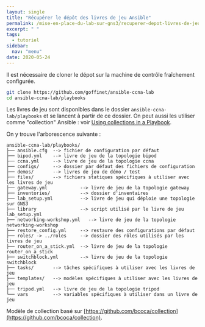 ```yaml
---
layout: single
title: "Récupérer le dépôt des livres de jeu Ansible"
permalink: /mise-en-place-du-lab-sur-gns3/recuperer-depot-livres-de-jeu-ansible-ccna-lab/
excerpt: " "
tags:
  - tutoriel
sidebar:
  nav: "menu"
date: 2020-05-24
---
```


Il est nécessaire de cloner le dépot sur la machine de contrôle fraîchement configurée.

```bash
git clone https://github.com/goffinet/ansible-ccna-lab
cd ansible-ccna-lab/playbooks
```

Les livres de jeu sont disponibles dans le dossier `ansible-ccna-lab/playbooks` et se lancent à partir de ce dossier. On peut aussi les utiliser comme "collection" Ansible : voir [Using collections in a Playbook](https://docs.ansible.com/ansible/devel/user_guide/collections_using.html#using-collections-in-a-playbook).

On y trouve l'arborescence suivante :

```
ansible-ccna-lab/playbooks/
├── ansible.cfg  --> fichier de configuration par défaut
├── bipod.yml    --> livre de jeu de la topologie bipod
├── ccna.yml     --> livre de jeu de la topologie ccna
├── configs/     --> dossier par défaut des fichiers de configuration
├── demos/       --> livres de jeu de démo / test
├── files/       --> fichiers statiques spécifiques à utiliser avec les livres de jeu
├── gateway.yml            --> livre de jeu de la topologie gateway
├── inventories/           --> dossier d'inventaires
├── lab_setup.yml          --> livre de jeu qui déploie une topologie sur GNS3
├── library                --> script utilisé par le livre de jeu lab_setup.yml
├── networking-workshop.yml   --> livre de jeu de la topologie networking-workshop
├── restore_config.yml     --> restaure des configurations par défaut
├── roles/ -> ../roles     --> dossier des rôles utilisés par les livres de jeu
├── router_on_a_stick.yml  --> livre de jeu de la topologie router_on_a_stick
├── switchblock.yml        --> livre de jeu de la topologie switchblock
├── tasks/       --> tâches spécifiques à utiliser avec les livres de jeu
├── templates/   --> modèles spécifiques à utiliser avec les livres de jeu
├── tripod.yml   --> livre de jeu de la topologie tripod
└── vars         --> variables spécifiques à utiliser dans un livre de jeu
```

Modèle de collection basé sur [https://github.com/bcoca/collection](https://github.com/bcoca/collection).
